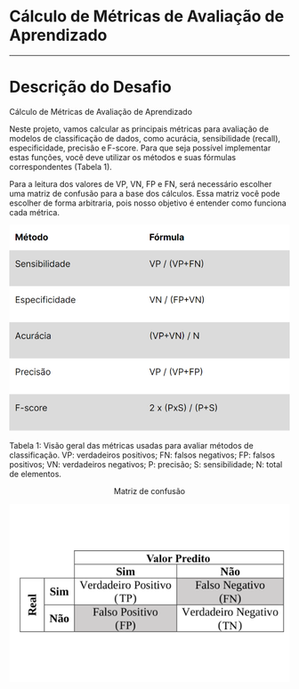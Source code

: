 # Cálculo de Métricas de Avaliação de Aprendizado

---

# Descrição do Desafio
Cálculo de Métricas de Avaliação de Aprendizado

Neste projeto, vamos calcular as principais métricas para avaliação de modelos de classificação de dados, como acurácia, sensibilidade (recall), especificidade, precisão e F-score. Para que seja possível implementar estas funções, você deve utilizar os métodos e suas fórmulas correspondentes (Tabela 1).

Para a leitura dos valores de VP, VN, FP e FN, será necessário escolher uma matriz de confusão para a base dos cálculos. Essa matriz você pode escolher de forma arbitraria, pois nosso objetivo é entender como funciona cada métrica.
<p>
<center>

![metrica](img/metricas.png)
</center>
</p>

Tabela 1: Visão geral das métricas usadas para avaliar métodos de classificação. VP: verdadeiros positivos; FN: falsos negativos; FP: falsos positivos; VN: verdadeiros negativos; P: precisão; S: sensibilidade; N: total de elementos.


<p>
<center>
  
Matriz de confusão
</center>
</p>

![ifg](img/matrizConfusao-600x381.png)
